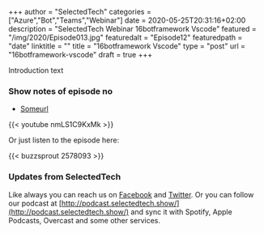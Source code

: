 +++
author = "SelectedTech"
categories = ["Azure","Bot","Teams","Webinar"]
date = 2020-05-25T20:31:16+02:00
description = "SelectedTech Webinar 16botframework Vscode"
featured = "/img/2020/Episode013.jpg"
featuredalt = "Episode12"
featuredpath = "date"
linktitle = ""
title = "16botframework Vscode"
type = "post"
url = "16botframework-vscode"
draft = true
+++

Introduction text

### Show notes of episode no

- [Someurl](https://www.selectedtech.show)

{{< youtube nmLS1C9KxMk >}}

Or just listen to the episode here:

{{< buzzsprout 2578093 >}}

### Updates from SelectedTech

Like always you can reach us on [Facebook](https://www.facebook.com/SelectedTechPage/) and [Twitter](https://twitter.com/selectedtech). Or you can follow our podcast at [http://podcast.selectedtech.show/](http://podcast.selectedtech.show/) and sync it with Spotify, Apple Podcasts, Overcast and some other services.
